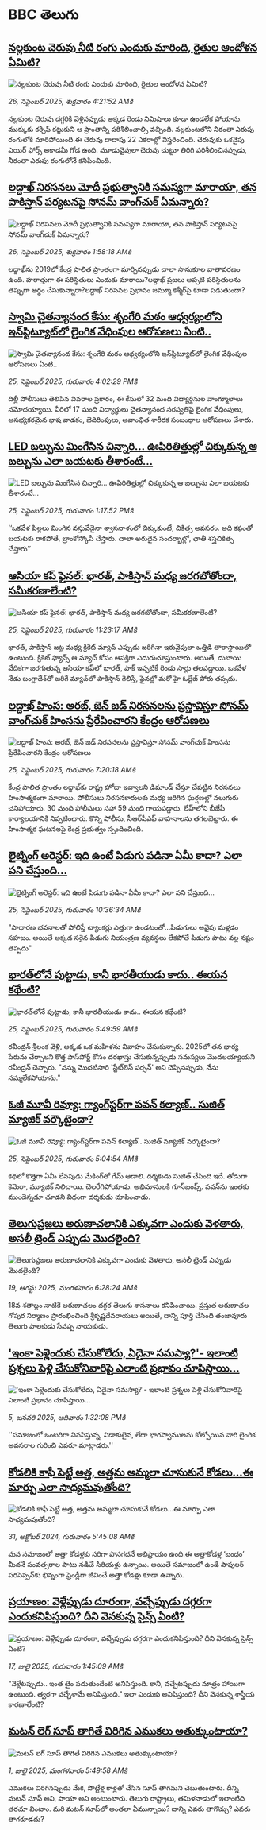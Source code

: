 # BBC తెలుగు## [నల్లకుంట చెరువు నీటి రంగు ఎందుకు మారింది, రైతుల ఆందోళన ఏమిటి?](https://www.bbc.com/telugu/articles/c3e70gk25ljo?at_medium=RSS&at_campaign=rss?at_campaign=githubrss)![నల్లకుంట చెరువు నీటి రంగు ఎందుకు మారింది, రైతుల ఆందోళన ఏమిటి?](https://ichef.bbci.co.uk/ace/ws/240/cpsprodpb/0fe2/live/e5438930-9a13-11f0-928c-71dbb8619e94.jpg)_26, సెప్టెంబర్ 2025, శుక్రవారం 4:21:52 AMకి_నల్లకుంట చెరువు దగ్గరికి వెళ్లినప్పుడు అక్కడ రెండు నిమిషాలు కూడా ఉండలేక పోయాను.  ముక్కుకు కర్చీఫ్ కట్టుకుని ఆ ప్రాంతాన్ని పరిశీలించాల్సి వచ్చింది. నల్లకుంటలోని నీరంతా ఎరుపు రంగులోకి మారిపోయింది.ఈ చెరువు దాదాపు 22 ఎకరాల్లో విస్తరించింది. చెరువుకు ఒకవైపు ఎయిర్ ఫోర్స్ అకాడమీ గోడ ఉంది. మూడువైపులా చెరువు చుట్టూ తిరిగి పరిశీలించినప్పుడు, నీరంతా ఎరుపు రంగులోనే కనిపించింది.## [లద్దాఖ్‌ నిరసనలు మోదీ ప్రభుత్వానికి సమస్యగా మారాయా, తన పాకిస్తాన్ పర్యటనపై సోనమ్ వాంగ్‌చుక్ ఏమన్నారు?](https://www.bbc.com/telugu/articles/c1mx708yjrgo?at_medium=RSS&at_campaign=rss?at_campaign=githubrss)![లద్దాఖ్‌ నిరసనలు మోదీ ప్రభుత్వానికి సమస్యగా మారాయా, తన పాకిస్తాన్ పర్యటనపై సోనమ్ వాంగ్‌చుక్ ఏమన్నారు?](https://ichef.bbci.co.uk/ace/ws/240/cpsprodpb/a7d9/live/8d508f40-9a7a-11f0-8af4-8d897b939903.jpg)_26, సెప్టెంబర్ 2025, శుక్రవారం 1:58:18 AMకి_లద్దాఖ్‌ను 2019లో కేంద్ర పాలిత ప్రాంతంగా మార్చినప్పుడు చాలా సానుకూల వాతావరణం ఉంది. హఠాత్తుగా  ఈ పరిస్థితులు ఎందుకు మారాయి?లద్దాఖ్ ప్రజలు అప్పటి పరిస్థితులను తప్పుగా అర్థం చేసుకున్నారా?లద్దాఖ్‌ నిరసనల ప్రభావం జమ్మూ కశ్మీర్‌పై కూడా పడుతుందా?## [స్వామి చైతన్యానంద కేసు: శృంగేరి మఠం ఆధ్వర్యంలోని ఇన్‌స్టిట్యూట్‌లో లైంగిక వేధింపుల ఆరోపణలు ఏంటి..](https://www.bbc.com/telugu/articles/cj6x966p9y0o?at_medium=RSS&at_campaign=rss?at_campaign=githubrss)![స్వామి చైతన్యానంద కేసు: శృంగేరి మఠం ఆధ్వర్యంలోని ఇన్‌స్టిట్యూట్‌లో లైంగిక వేధింపుల ఆరోపణలు ఏంటి..](https://ichef.bbci.co.uk/ace/standard/240/cpsprodpb/e01e/live/f2404e90-9a2a-11f0-97f5-bd38218a3641.jpg)_25, సెప్టెంబర్ 2025, గురువారం 4:02:29 PMకి_దిల్లీ పోలీసులు తెలిపిన వివరాల ప్రకారం, ఈ కేసులో 32 మంది విద్యార్థినుల వాంగ్మూలాలు నమోదయ్యాయి. వీరిలో 17 మంది విద్యార్థులు చైతన్యానంద సరస్వతిపై లైంగిక వేధింపులు, అసభ్యకరమైన భాష వాడకం, బెదిరింపులు, అవాంఛిత శారీరక సంబంధాల ఆరోపణలు చేశారు.## [LED బల్బును మింగేసిన చిన్నారి... ఊపిరితిత్తుల్లో చిక్కుకున్న ఆ బల్బును ఎలా బయటకు తీశారంటే...](https://www.bbc.com/telugu/articles/c20v85477gwo?at_medium=RSS&at_campaign=rss?at_campaign=githubrss)![LED బల్బును మింగేసిన చిన్నారి... ఊపిరితిత్తుల్లో చిక్కుకున్న ఆ బల్బును ఎలా బయటకు తీశారంటే...](https://ichef.bbci.co.uk/ace/ws/240/cpsprodpb/15d8/live/606ead40-9a07-11f0-8db4-51edddaa67df.jpg)_25, సెప్టెంబర్ 2025, గురువారం 1:17:52 PMకి_‘‘ఒకవేళ పిల్లలు మింగిన వస్తువేదైనా శ్వాసనాళంలో చిక్కుకుంటే, చికిత్స అవసరం. అది కఫంతో బయటకు రాకపోతే, బ్రాంకోస్కోపీ చేస్తారు. చాలా అరుదైన సందర్భాల్లో, ఛాతీ శస్త్రచికిత్స చేస్తారు’’## [ఆసియా కప్‌ ఫైనల్: భారత్, పాకిస్తాన్ మధ్య జరగబోతోందా, సమీకరణాలేంటి? ](https://www.bbc.com/telugu/articles/c39rp8npxkvo?at_medium=RSS&at_campaign=rss?at_campaign=githubrss)![ఆసియా కప్‌ ఫైనల్: భారత్, పాకిస్తాన్ మధ్య జరగబోతోందా, సమీకరణాలేంటి? ](https://ichef.bbci.co.uk/ace/ws/240/cpsprodpb/a501/live/d3ec71c0-99f9-11f0-97f5-bd38218a3641.jpg)_25, సెప్టెంబర్ 2025, గురువారం 11:23:17 AMకి_భారత్, పాకిస్తాన్ జట్ల మధ్య క్రికెట్ మ్యాచ్ ఎప్పుడు జరిగినా ఇరువైపులా ఒత్తిడి తారాస్థాయిలో ఉంటుంది. క్రికెట్ ఫ్యాన్స్ ఆ మ్యాచ్ కోసం ఆసక్తిగా ఎదురుచూస్తుంటారు. అయితే, దుబాయి వేదికగా జరగుతున్న ఆసియా కప్‌లో భారత్, పాక్ ఇప్పటికే రెండు సార్లు తలపడ్డాయి. ఒకవేళ నేడు బంగ్లాదేశ్‌తో జరిగే మ్యాచ్‌లో పాకిస్తాన్ గెలిస్తే, ఫైనల్లో మరో హై ఓల్టేజ్ పోరు తప్పదు.## [లద్దాఖ్‌ హింస: అరబ్, జెన్ జడ్‌ నిరసనలను ప్రస్తావిస్తూ సోనమ్ వాంగ్‌చుక్‌ హింసను ప్రేరేపించారని కేంద్రం ఆరోపణలు](https://www.bbc.com/telugu/articles/crkj7157r13o?at_medium=RSS&at_campaign=rss?at_campaign=githubrss)![లద్దాఖ్‌ హింస: అరబ్, జెన్ జడ్‌ నిరసనలను ప్రస్తావిస్తూ సోనమ్ వాంగ్‌చుక్‌ హింసను ప్రేరేపించారని కేంద్రం ఆరోపణలు](https://ichef.bbci.co.uk/ace/ws/240/cpsprodpb/1a9d/live/27ae8180-99ba-11f0-928c-71dbb8619e94.png)_25, సెప్టెంబర్ 2025, గురువారం 7:20:18 AMకి_కేంద్ర పాలిత ప్రాంతం లద్దాఖ్‌కు రాష్ట్ర హోదా ఇవ్వాలని డిమాండ్ చేస్తూ చేపట్టిన నిరసనలు హింసాత్మకంగా మారాయి. పోలీసులు నిరసనకారులకు మధ్య జరిగిన ఘర్షణల్లో నలుగురు చనిపోయారు. 30 మంది పోలీసులు సహా 59 మంది గాయపడ్డారు. లేహ్‌లోని బీజేపీ కార్యాలయానికి నిప్పటించారు. కొన్ని పోలీసు, సీఆర్‌పీఎఫ్ వాహనాలను తగలబెట్టారు. ఈ హింసాత్మక ఘటనలపై కేంద్ర ప్రభుత్వం స్పందించింది.## [లైట్నింగ్ అరెస్టర్: ఇది ఉంటే పిడుగు పడినా ఏమీ కాదా? ఎలా పని చేస్తుంది... ](https://www.bbc.com/telugu/articles/c9dx6n69qzlo?at_medium=RSS&at_campaign=rss?at_campaign=githubrss)![లైట్నింగ్ అరెస్టర్: ఇది ఉంటే పిడుగు పడినా ఏమీ కాదా? ఎలా పని చేస్తుంది... ](https://ichef.bbci.co.uk/ace/ws/240/cpsprodpb/97ca/live/539191f0-99fd-11f0-928c-71dbb8619e94.jpg)_25, సెప్టెంబర్ 2025, గురువారం 10:36:34 AMకి_"సాధారణ భవనాలతో పోలిస్తే ట్యాంకర్లు ఎత్తుగా ఉండటంతో...పిడుగులు ఆవైపు మళ్లడం సహజం. అయితే అక్కడ సరైన పిడుగు నియంత్రణ వ్యవస్థలు లేకపోతే పిడుగు పాటు వల్ల నష్టం తప్పదు"## [భారత్‌లోనే పుట్టాడు, కానీ భారతీయుడు కాదు.. ఈయన కథేంటి?](https://www.bbc.com/telugu/articles/cgrq1xgj8r8o?at_medium=RSS&at_campaign=rss?at_campaign=githubrss)![భారత్‌లోనే పుట్టాడు, కానీ భారతీయుడు కాదు.. ఈయన కథేంటి?](https://ichef.bbci.co.uk/ace/ws/240/cpsprodpb/3928/live/4fd5b7b0-99d7-11f0-97f5-bd38218a3641.jpg)_25, సెప్టెంబర్ 2025, గురువారం 5:49:59 AMకి_రవీంద్రన్ శ్రీలంక వెళ్లి, అక్కడ ఒక మహిళను వివాహం చేసుకున్నారు. 2025లో తన భార్య పేరును చేర్చాలని కొత్త పాస్‌పోర్ట్ కోసం దరఖాస్తు చేసుకున్నప్పుడు సమస్యలు మొదలయ్యాయని రవీంద్రన్ చెప్పారు. "నన్ను మొదటిసారి 'స్టేట్‌లెస్ పర్సన్' అని చెప్పినప్పుడు, నేను నమ్మలేకపోయాను."## [ఓజీ మూవీ రివ్యూ: గ్యాంగ్‌స్టర్‌గా పవన్ కల్యాణ్.. సుజిత్ మ్యాజిక్ వర్కౌటైందా?](https://www.bbc.com/telugu/articles/cvg4rzwmv0lo?at_medium=RSS&at_campaign=rss?at_campaign=githubrss)![ఓజీ మూవీ రివ్యూ: గ్యాంగ్‌స్టర్‌గా పవన్ కల్యాణ్.. సుజిత్ మ్యాజిక్ వర్కౌటైందా?](https://ichef.bbci.co.uk/ace/ws/240/cpsprodpb/e0da/live/d6e97400-99cb-11f0-92c0-4be7ac948d82.jpg)_25, సెప్టెంబర్ 2025, గురువారం 5:04:54 AMకి_క‌థ‌లో కొత్తగా ఏమీ లేన‌పుడు మేకింగ్‌తో గేమ్ ఆడాలి.  ద‌ర్శకుడు సుజిత్ చేసింది ఇదే. 
తోడుగా కెమెరా, మ్యూజిక్ నిలిచాయి. చెల‌రేగిపోయాడు. అభిమానుల‌కి గూస్‌బంప్స్‌. ప‌వ‌న్‌ను ఇంతకు ముందెన్నడూ చూడ‌ని విధంగా ద‌ర్శకుడు చూపించాడు.## [తెలుగుప్రజలు అరుణాచలానికి ఎక్కువగా ఎందుకు వెళతారు, అసలీ ట్రెండ్ ఎప్పుడు మొదలైంది? ](https://www.bbc.com/telugu/articles/c8jp32zrzxpo?at_medium=RSS&at_campaign=rss?at_campaign=githubrss)![తెలుగుప్రజలు అరుణాచలానికి ఎక్కువగా ఎందుకు వెళతారు, అసలీ ట్రెండ్ ఎప్పుడు మొదలైంది? ](https://ichef.bbci.co.uk/ace/ws/240/cpsprodpb/cf2d/live/01932bf0-7d85-11f0-98a0-956f61945264.jpg)_19, ఆగస్టు 2025, మంగళవారం 6:28:24 AMకి_18వ శతాబ్దం నాటికే అరుణాచలం దగ్గర తెలుగు శాసనాలు కనిపించాయి. ప్రస్తుత అరుణాచల గోపుర నిర్మాణం ప్రారంభించింది శ్రీకృష్ణదేవరాయలు అయితే, దాన్ని పూర్తి చేసింది తంజావూరు తెలుగు పాలకుడు సేవప్ప నాయకుడు.## ['ఇంకా పెళ్లెందుకు చేసుకోలేదు, ఏదైనా సమస్యా?'- ఇలాంటి ప్రశ్నలు పెళ్లి చేసుకోనివారిపై ఎలాంటి ప్రభావం చూపిస్తాయి... ](https://www.bbc.com/telugu/articles/cgq1w3lz7yyo?at_medium=RSS&at_campaign=rss?at_campaign=githubrss)!['ఇంకా పెళ్లెందుకు చేసుకోలేదు, ఏదైనా సమస్యా?'- ఇలాంటి ప్రశ్నలు పెళ్లి చేసుకోనివారిపై ఎలాంటి ప్రభావం చూపిస్తాయి... ](https://ichef.bbci.co.uk/ace/ws/240/cpsprodpb/f6de/live/72c94a60-cb3e-11ef-87df-d575b9a434a4.jpg)_5, జనవరి 2025, ఆదివారం 1:32:08 PMకి_''సమాజంలో ఒంటరిగా నివసిస్తున్న, విడాకులైన, లేదా భాగస్వాములను కోల్పోయిన వారి లైంగిక అవసరాల గురించి ఎవరూ మాట్లాడరు.''## [కోడలికి కాఫీ పెట్టే అత్త, అత్తను అమ్మలా చూసుకునే కోడలు...ఈ మార్పు ఎలా సాధ్యమవుతోంది?](https://www.bbc.com/telugu/articles/c1l41zl8el2o?at_medium=RSS&at_campaign=rss?at_campaign=githubrss)![కోడలికి కాఫీ పెట్టే అత్త, అత్తను అమ్మలా చూసుకునే కోడలు...ఈ మార్పు ఎలా సాధ్యమవుతోంది?](https://ichef.bbci.co.uk/ace/ws/240/cpsprodpb/2b61/live/9176a6d0-8b0e-11ef-a81b-b1eda9741da3.jpg)_31, అక్టోబర్ 2024, గురువారం 5:45:08 AMకి_మన సమాజంలో అత్తా కోడళ్లకు సరిగా పొసగదనే అభిప్రాయం ఉంది.ఈ అత్తాకోడళ్ల ‘బంధం’ మీదనే సంవత్సరాల పాటు నడిచే సీరియళ్లు ఉన్నాయి. అయితే సమాజంలో ఉండే పాపులర్ పరసెప్సన్‌కు భిన్నంగా ఫ్రెండ్లీగా జీవించే అత్తా కోడళ్లు కూడా ఉన్నారు.## [ప్రయాణం: వెళ్లేప్పుడు దూరంగా, వచ్చేప్పుడు దగ్గరగా ఎందుకనిపిస్తుంది? దీని వెనకున్న సైన్స్ ఏంటి?](https://www.bbc.com/telugu/articles/c0l4y727n1jo?at_medium=RSS&at_campaign=rss?at_campaign=githubrss)![ప్రయాణం: వెళ్లేప్పుడు దూరంగా, వచ్చేప్పుడు దగ్గరగా ఎందుకనిపిస్తుంది? దీని వెనకున్న సైన్స్ ఏంటి?](https://ichef.bbci.co.uk/ace/ws/240/cpsprodpb/054c/live/6957c010-62b0-11f0-8e78-11023c48a856.png)_17, జులై 2025, గురువారం 1:45:09 AMకి_"వెళ్లేటప్పుడు.. ఇంత టైం పడుతుందేంటి అనిపిస్తుంది. కానీ, వచ్చేటప్పుడు మాత్రం హాయిగా ఉంటుంది. త్వరగా వచ్చేశామే అనిపిస్తుంది." ఇలా ఎందుకు అనిపిస్తుంది? దీని వెనకున్న శాస్త్రీయ కారణాలేంటి?## [మటన్ లెగ్ సూప్ తాగితే విరిగిన ఎముకలు అతుక్కుంటాయా?](https://www.bbc.com/telugu/articles/c0l4g92j8kzo?at_medium=RSS&at_campaign=rss?at_campaign=githubrss)![మటన్ లెగ్ సూప్ తాగితే విరిగిన ఎముకలు అతుక్కుంటాయా?](https://ichef.bbci.co.uk/ace/ws/240/cpsprodpb/b31e/live/cce532c0-6d41-11f0-9462-bb509dc78127.jpg)_1, జులై 2025, మంగళవారం 5:49:58 AMకి_ఎముకలు విరిగినప్పుడు మేక, పొట్టేళ్ల కాళ్లతో చేసిన సూప్ తాగమని చెబుతుంటారు. దీన్ని మటన్ సూప్ అని, పాయా అని అంటుంటారు. తెలుగు రాష్ట్రాలు, తమిళనాడులో ఇలాంటిది తరచూ వింటాం. మరి మటన్ సూప్‌లో అంతలా ఏమున్నాయి? దాన్ని ఎవరు తాగొచ్చు? ఎవరు తాగకూడదు?